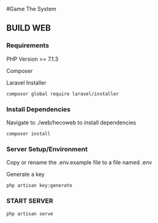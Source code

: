 #Game The System

## BUILD WEB

### Requirements

PHP Version >= 7.1.3

Composer

Laravel Installer
```
composer global require laravel/installer
```


### Install Dependencies
Navigate to ./web/hecoweb to install dependencies
```
composer install
```

### Server Setup/Environment
Copy or rename the .env.example file to a file named .env

Generate a key
```
php artisan key:generate
```

### START SERVER
```
php artisan serve
```

